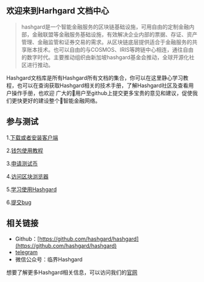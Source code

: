## 欢迎来到Harhgard 文档中心



> hashgard是一个智能金融服务的区块链基础设施，可用自由的定制金融内部，金融联盟等金融服务基础设施，有效解决企业内部的票据、存证、资产管理、金融监管和证券交易的需求。从区块链底层提供适合于金融服务的共享账本技术。也可以自由的与COSMOS、IRIS等跨链中心相连，通往自由的数字时代。主要推动组织由新加坡hashgard基金会推动，全球开源化社区进行推动。

Hashgard文档库是所有Hashgard所有文档的集合，你可以在这里静心学习教程，也可以在查询获取Hashgard相关的技术手册，了解Hashgard社区及查看用户操作手册，也欢迎 广大的用户至github上提交更多宝贵的意见和建议，促使我们更快更好的建设整个智能金融网络。



## 参与测试

1.[下载或者安装客户端](./learn/installation.md)

2.[钱包使用教程](./cli/hashgardcli/keys/add.md)

3.[申请测试币](./cli/hashgard/Faucet.md)

4.[访问区块浏览器](https://www.gardplorer.io)

5.[学习使用Hashgard](./learn/Guide/)

6.[提交bug](https://github.com/hashgard/hashgard)



## 相关链接

- Github：[https://github.com/hashgard/hashgard](https://github.com/hashgard/hashgard)
- [telegram](https://t.me/hashgard)
- 微信公众号：临界Hashgard



想要了解更多Hashgard相关信息，可以访问我们的[官网](https://www.hashgard.io/#/)